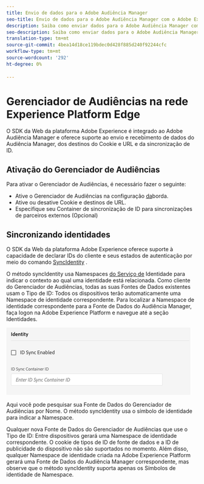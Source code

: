 ```yaml
---
title: Envio de dados para o Adobe Audiência Manager
seo-title: Envio de dados para o Adobe Audiência Manager com o Adobe Experience Platform Web SDK
description: Saiba como enviar dados para o Adobe Audiência Manager com o Experience Platform Web SDK
seo-description: Saiba como enviar dados para o Adobe Audiência Manager com o Experience Platform Web SDK
translation-type: tm+mt
source-git-commit: 4bea14d18ce119bdec0d428f885d240f92244cfc
workflow-type: tm+mt
source-wordcount: '292'
ht-degree: 0%

---
```



# Gerenciador de Audiências na rede Experience Platform Edge

O SDK da Web da plataforma Adobe Experience é integrado ao Adobe Audiência Manager e oferece suporte ao envio e recebimento de dados do Audiência Manager, dos destinos do Cookie e URL e da sincronização de ID.

## Ativação do Gerenciador de Audiências

Para ativar o Gerenciador de Audiências, é necessário fazer o seguinte:

- Ative o Gerenciador de Audiências na configuração [da](../../fundamentals/edge-configuration.md)borda.
- Ative ou desative Cookie e destinos de URL.
- Especifique seu Container de sincronização de ID para sincronizações de parceiros externos (Opcional)

## Sincronizando identidades

O SDK da Web da plataforma Adobe Experience oferece suporte à capacidade de declarar IDs do cliente e seus estados de autenticação por meio do comando [SyncIdentity](../../fundamentals/identity.md) .

O método syncIdentity usa Namespaces [do Serviço de](../../../identity/../identity-service/namespaces.md) Identidade para indicar o contexto ao qual uma identidade está relacionada. Como cliente do Gerenciador de Audiências, todas as suas Fontes de Dados existentes usam o Tipo de ID: Todos os dispositivos terão automaticamente uma Namespace de identidade correspondente. Para localizar a Namespace de identidade correspondente para a Fonte de Dados do Audiência Manager, faça logon na Adobe Experience Platform e navegue até a seção Identidades.

![Visualização da interface do usuário do Namespace](../../../assets/edge_configuration_identity.png)

Aqui você pode pesquisar sua Fonte de Dados do Gerenciador de Audiências por Nome. O método syncIdentity usa o símbolo de identidade para indicar a Namespace.

Qualquer nova Fonte de Dados do Gerenciador de Audiências que use o Tipo de ID: Entre dispositivos gerará uma Namespace de identidade correspondente. O cookie de tipos de ID de fonte de dados e a ID de publicidade do dispositivo não são suportados no momento. Além disso, qualquer Namespace de identidade criada na Adobe Experience Platform gerará uma Fonte de Dados do Audiência Manager correspondente, mas observe que o método syncIdentity suporta apenas os Símbolos de identidade de Namespace.

